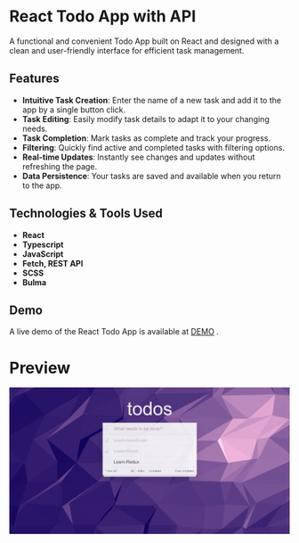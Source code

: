 # React Todo App with API
A functional and convenient Todo App built on React and designed with a clean and user-friendly interface for efficient task management.

## Features
- <strong>Intuitive Task Creation</strong>: Enter the name of a new task and add it to the app by a single button click.
- <strong>Task Editing</strong>: Easily modify task details to adapt it to your changing needs.
- <strong>Task Completion</strong>: Mark tasks as complete and track your progress.
- <strong>Filtering</strong>: Quickly find active and completed tasks with filtering options.
- <strong>Real-time Updates</strong>: Instantly see changes and updates without refreshing the page.
- <strong>Data Persistence</strong>: Your tasks are saved and available when you return to the app.

## Technologies & Tools Used
- **React**
- **Typescript**
- **JavaScript**
- **Fetch, REST API**
- **SCSS**
- **Bulma**

## Demo
A live demo of the React Todo App is available at [DEMO](https://olha-rypich.github.io/todo-app/) .

# Preview
<img align="center" alt="Todo App preview" width="1000px" src="https://github.com/olha-rypich/todo-app/blob/main/preview-todo.png" />
